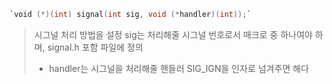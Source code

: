 ```C title:'signal()'
`void (*)(int) signal(int sig, void (*handler)(int));` 
```
>시그널 처리 방법을 설정
> sig는 처리해줄 시그널 번호로서 매크로 중 하나여야 하며, signal.h 포함 파일에 정의
> * handler는 시그널을 처리해줄 핸들러 SIG_IGN을 인자로 넘겨주면 해다